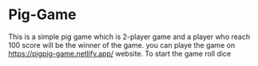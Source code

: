 # Pig-Game
This is a simple pig game which is 2-player game and a player who reach 100 score will be the winner of the game.
you can playe the game on https://pigpig-game.netlify.app/ website. To start the game roll dice
